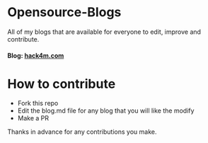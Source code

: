 # Opensource-Blogs
All of my blogs that are available for everyone to edit, improve and contribute.

#### Blog: [hack4m.com](https://hack4m.com/)
# How to contribute
- Fork this repo
- Edit the blog.md file for any blog that you will like the modify
- Make a PR

Thanks in advance for any contributions you make.
